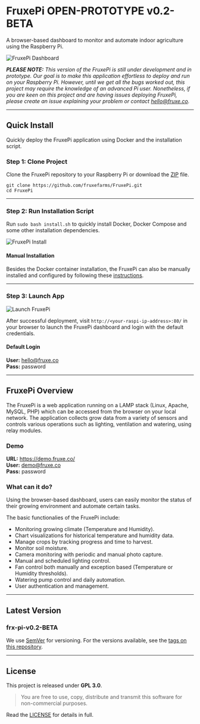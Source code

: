 # FruxePi OPEN-PROTOTYPE v0.2-BETA
A browser-based dashboard to monitor and automate indoor agriculture using the Raspberry Pi.

![FruxePi Dashboard](https://github.com/fruxefarms/FruxePi/blob/master/docs/img/screenshot-frame.png?raw=true)


***PLEASE NOTE:** This version of the FruxePi is still under development and in prototype. Our goal is to make this application effortless to deploy and run on your Raspberry Pi. However, until we get all the bugs worked out, this project may require the knowledge of an advanced Pi user. Nonetheless, if you are keen on this project and are having issues deploying FruxePi, please create an issue explaining your problem or contact <hello@fruxe.co>.*

---

## Quick Install
Quickly deploy the FruxePi application using Docker and the installation script. 

### Step 1: Clone Project
Clone the FruxePi repository to your Raspberry Pi or download the [ZIP](https://github.com/fruxefarms/FruxePi/archive/master.zip) file.

```
git clone https://github.com/fruxefarms/FruxePi.git
cd FruxePi
```
---

### Step 2: Run Installation Script

Run `sudo bash install.sh` to quickly install Docker, Docker Compose and some other installation dependencies.

![FruxePi Install](https://github.com/fruxefarms/FruxePi/blob/master/docs/img/fruxepi_install.gif?raw=true)


#### Manual Installation
Besides the Docker container installation, the FruxePi can also be manually installed and configured by following these [instructions](https://docs.fruxe.co/#/install?id=manual-installation).

---

### Step 3: Launch App
![Launch FruxePi](https://github.com/fruxefarms/FruxePi/blob/master/docs/img/fruxepi_login.gif?raw=true)

After successful deployment, visit `http://<your-raspi-ip-address>:80/` in your browser to launch the FruxePi dashboard and login with the default credentials.

#### Default Login
**User:** hello@fruxe.co 
<br/>**Pass:** password 


---

## FruxePi Overview

The FruxePi is a web application running on a LAMP stack (Linux, Apache, MySQL, PHP) which can be accessed from the browser on your local network. The application collects grow data from a variety of sensors and controls various operations such as lighting, ventilation and watering, using relay modules.

### Demo
**URL:**  https://demo.fruxe.co/
</br>**User:**  demo@fruxe.co
</br>**Pass:**  password


### What can it do?

Using the browser-based dashboard, users can easily monitor the status of their growing environment and automate certain tasks. 

The basic functionalies of the FruxePi include:

- Monitoring growing climate (Temperature and Humidity).
- Chart visualizations for historical temperature and humidity data.
- Manage crops by tracking progress and time to harvest.
- Monitor soil moisture.
- Camera monitoring with periodic and manual photo capture.
- Manual and scheduled lighting control.
- Fan control both manually and exception based (Temperature or Humidity thresholds).
- Watering pump control and daily automation.
- User authentication and management.
---

## Latest Version 

### frx-pi-v0.2-BETA
We use [SemVer](http://semver.org/) for versioning. For the versions available, see the [tags on this repository](https://github.com/fruxefarms/FruxePi/tags). 

---

## License

This project is released under **GPL 3.0**. 
>You are free to use, copy, distribute and transmit this software for non-commercial purposes. 

Read the [LICENSE](https://github.com/fruxefarms/FruxePi/blob/master/LICENSE.md) for details in full.
